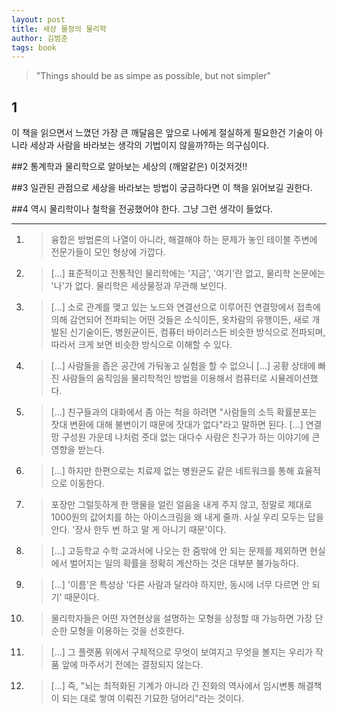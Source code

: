 ```yaml
---
layout: post
title: 세상 물정의 물리학
author: 김범준
tags: book
---
```


> "Things should be as simpe as possible, but not simpler"

## 1
이 책을 읽으면서 느꼈던 가장 큰 깨달음은 앞으로 나에게 절실하게 필요한건 기술이 아니라 세상과 사람을 바라보는 생각의 기법이지 않을까?하는 의구심이다.

##2
통계학과 물리학으로 알아보는 세상의 (깨알같은) 이것저것!!

##3
일관된 관점으로 세상을 바라보는 방법이 궁금하다면 이 책을 읽어보길 권한다. 

##4 
역시 물리학이나 철학을 전공했어야 한다. 그냥 그런 생각이 들었다. 

----

1. > 융합은 방법론의 나열이 아니라, 해결해야 하는 문제가 놓인 테이블 주변에 전문가들이 모인 형상에 가깝다.

2. > [...] 표준적이고 전통적인 물리학에는 '지금', '여기'란 없고, 물리학 논문에는 '나'가 없다. 물리학은 세상물정과 무관해 보인다.

3. > [...] 소로 관계를 맺고 있는 노드와 연결선으로 이루어진 연결망에서 접촉에 의해 감연되어 전파되는 어떤 것들은 소식이든, 옷차람의 유행이든, 새로 개발된 신기술이든, 병원균이든, 컴퓨터 바이러스든 비슷한 방식으로 전파되며, 따라서 크게 보면 비슷한 방식으로 이해할 수 있다.

4. > [...] 사람들을 좁은 공간에 가둬놓고 실험을 할 수 없으니 [...] 공황 상태에 빠진 사람들의 움직임을 물리학적인 방법을 이용해서 컴퓨터로 시뮬레이션했다.

5. > [...] 친구들과의 대화에서 좀 아는 척을 하려면 "사람들의 소득 확률분포는 잣대 변환에 대해 불변이기 때문에 잣대가 없다"라고 말하면 된다. [...] 연결망 구성원 가운데 나처럼 줏대 없는 대다수 사람은 친구가 하는 이야기에 큰 영향을 받는다.

6. > [...] 하지만 한편으로는 치료제 없는 병원균도 같은 네트워크를 통해 효율적으로 이동한다.

7. > 포장만 그럴듯하게 한 맹물을 얼린 얼음을 내게 주지 않고, 정말로 제대로 1000원의 값어치를 하는 아이스크림을 왜 내게 줄까. 사실 우리 모두는 답을 안다. '장사 한두 번 하고 말 게 아니기 때문'이다.

8. > [...] 고등학교 수학 교과서에 나오는 한 줌밖에 안 되는 문제를 제외하면 현실에서 벌어지는 일의 확률을 정확히 계산하는 것은 대부분 불가능하다.

9. > [...] '이름'은 특성상 '다른 사람과 달라야 하지만, 동시에 너무 다르면 안 되기' 때문이다.

10. > 물리학자들은 어떤 자연현상을 설명하는 모형을 상정할 때 가능하면 가장 단순한 모형을 이용하는 것을 선호한다.

11. > [...] 그 플랫폼 위에서 구체적으로 무엇이 보여지고 무엇을 볼지는 우리가 작품 앞에 마주서기 전에는 결정되지 않는다.

12. > [...] 즉, "뇌는 최적화된 기계가 아니라 긴 진화의 역사에서 임시변통 해결책이 되는 대로 쌓여 이뤄진 기묘한 덩어리"라는 것이다.

